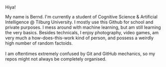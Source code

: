Hiya!

My name is Bernd. I'm currently a student of Cognitive Science & Artificial Intelligence @ Tilburg University. I mostly use this Github for school and private purposes. I mess around with machine learning, but am still learning the very basics. Besides technicals, I enjoy photography, video games, am very much a how-does-this-work kind of person, and possess a weirdly high number of random factoids.   
\
I am oftentimes extremely confused by Git and GitHub mechanics, so my repos might not always be completely organised.
